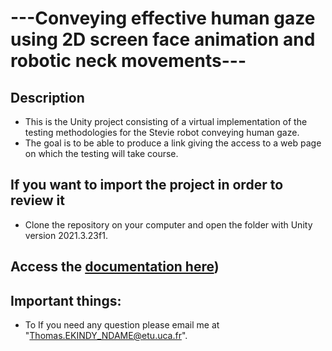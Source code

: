 # ---Conveying effective human gaze using 2D screen face animation and robotic neck movements---

## Description
* This is the Unity project consisting of a virtual implementation of the testing methodologies for the Stevie robot conveying human gaze.
* The goal is to be able to produce a link giving the access to a web page on which the testing will take course.

## If you want to import the project in order to review it
* Clone the repository on your computer and open the folder with Unity version 2021.3.23f1.

## Access the [documentation here](https://github.com/RixonBlast/Robot-Gaze-Trinity-College-Dublin/Documentation/html/index.html))

## Important things:
* To
If you need any question please email me at "Thomas.EKINDY_NDAME@etu.uca.fr".
